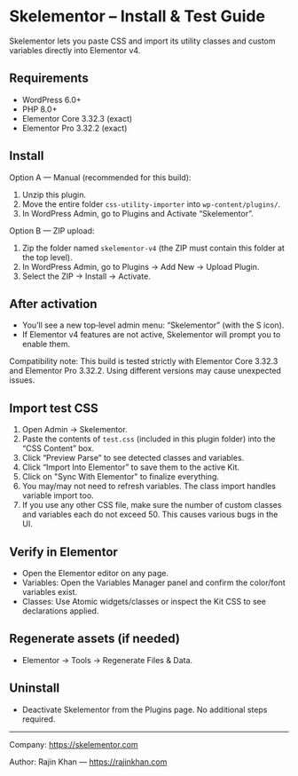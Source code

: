 # Skelementor – Install & Test Guide

Skelementor lets you paste CSS and import its utility classes and custom variables directly into Elementor v4.

## Requirements
- WordPress 6.0+
- PHP 8.0+
- Elementor Core 3.32.3 (exact)
- Elementor Pro 3.32.2 (exact)

## Install
Option A — Manual (recommended for this build):
1. Unzip this plugin.
2. Move the entire folder `css-utility-importer` into `wp-content/plugins/`.
3. In WordPress Admin, go to Plugins and Activate “Skelementor”.

Option B — ZIP upload:
1. Zip the folder named `skelementor-v4` (the ZIP must contain this folder at the top level).
2. In WordPress Admin, go to Plugins → Add New → Upload Plugin.
3. Select the ZIP → Install → Activate.

## After activation
- You’ll see a new top‑level admin menu: “Skelementor” (with the S icon).
- If Elementor v4 features are not active, Skelementor will prompt you to enable them.

Compatibility note: This build is tested strictly with Elementor Core 3.32.3 and Elementor Pro 3.32.2. Using different versions may cause unexpected issues.

## Import test CSS
1. Open Admin → Skelementor.
2. Paste the contents of `test.css` (included in this plugin folder) into the “CSS Content” box.
3. Click “Preview Parse” to see detected classes and variables.
4. Click “Import Into Elementor” to save them to the active Kit.
5. Click on "Sync With Elementor" to finalize everything.
6. You may/may not need to refresh variables. The class import handles variable import too.
7. If you use any other CSS file, make sure the number of custom classes and variables each do not exceed 50. This causes various bugs in the UI.

## Verify in Elementor
- Open the Elementor editor on any page.
- Variables: Open the Variables Manager panel and confirm the color/font variables exist.
- Classes: Use Atomic widgets/classes or inspect the Kit CSS to see declarations applied.

## Regenerate assets (if needed)
- Elementor → Tools → Regenerate Files & Data.

## Uninstall
- Deactivate Skelementor from the Plugins page. No additional steps required.

---
Company: https://skelementor.com

Author: Rajin Khan — https://rajinkhan.com
